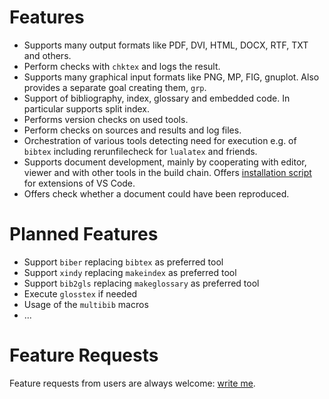 <!-- markdownlint-disable no-trailing-spaces -->
<!-- markdownlint-disable no-inline-html -->

# Features

- Supports many output formats like PDF, DVI, HTML, DOCX, RTF, TXT and others. 
- Perform checks with `chktex` and logs the result. 
- Supports many graphical input formats like PNG, MP, FIG, gnuplot. 
  Also provides a separate goal creating them, `grp`. 
- Support of bibliography, index, glossary and embedded code. 
  In particular supports split index. 
- Performs version checks on used tools. 
- Perform checks on sources and results and log files. 
- Orchestration of various tools detecting need for execution 
  e.g. of `bibtex` including rerunfilecheck for `lualatex` and friends. 
- Supports document development, mainly by cooperating with editor, viewer 
  and with other tools in the build chain. 
  Offers [installation script](./fromMain/instVScode4tex.sh) 
  for extensions of VS Code. 
- Offers check whether a document could have been reproduced. 

# Planned Features

- Support `biber` replacing `bibtex` as preferred tool
- Support `xindy` replacing `makeindex` as preferred tool
- Support `bib2gls` replacing `makeglossary` as preferred tool
- Execute `glosstex` if needed
- Usage of the `multibib` macros
- ...

# Feature Requests 

Feature requests from users are always welcome: [write me](rei3ner@arcor.de). 
